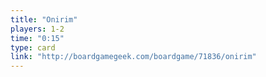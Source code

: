 ```yaml
---
title: "Onirim"
players: 1-2
time: "0:15"
type: card
link: "http://boardgamegeek.com/boardgame/71836/onirim"
---
```

